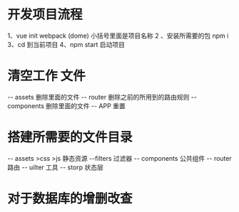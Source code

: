# 开发项目流程
1、vue init webpack (dome) 小括号里面是项目名称
2 、安装所需要的包 npm i
3、cd 到当前项目
4、npm start 启动项目

# 清空工作 文件
-- assets 删除里面的文件
-- router 删除之前的所用到的路由规则
-- components 删除里面的文件
-- APP 重置 

# 搭建所需要的文件目录
-- assets >css >js  静态资源
--filters           过滤器
-- components       公共组件
-- router           路由
-- uilter           工具
-- storp            状态层

# 对于数据库的增删改查


